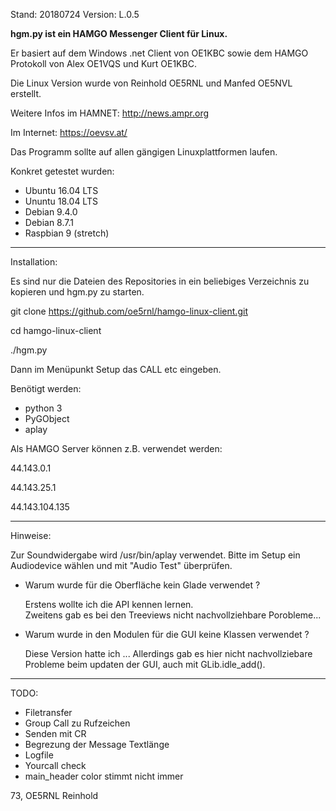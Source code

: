 Stand:   20180724
Version: L.0.5


**hgm.py ist ein HAMGO Messenger Client für Linux.**

Er basiert auf dem Windows .net Client von OE1KBC
sowie dem HAMGO Protokoll von Alex OE1VQS und Kurt OE1KBC.

Die Linux Version wurde von 
Reinhold OE5RNL und Manfed OE5NVL erstellt.


Weitere Infos im HAMNET: http://news.ampr.org

Im Internet: https://oevsv.at/

Das Programm sollte auf allen gängigen Linuxplattformen laufen.

Konkret getestet wurden: 

* Ubuntu   16.04 LTS
* Ununtu   18.04 LTS
* Debian   9.4.0 
* Debian   8.7.1  
* Raspbian 9 (stretch)


-----------------------------------------------------------------
Installation:

Es sind nur die Dateien des Repositories in ein beliebiges 
Verzeichnis zu kopieren und hgm.py zu starten.

git clone https://github.com/oe5rnl/hamgo-linux-client.git

cd hamgo-linux-client

./hgm.py

Dann im Menüpunkt Setup das CALL etc eingeben.

Benötigt werden:
* python 3
* PyGObject
* aplay

Als HAMGO Server können z.B. verwendet werden:

44.143.0.1 

44.143.25.1

44.143.104.135


-----------------------------------------------------------------
Hinweise:

Zur Soundwidergabe wird /usr/bin/aplay verwendet.
Bitte im Setup ein Audiodevice wählen und mit "Audio Test"
überprüfen. 


* Warum wurde für die Oberfläche kein Glade verwendet ?

  Erstens wollte ich die API kennen lernen.  
  Zweitens gab es bei den Treeviews nicht nachvollziehbare Porobleme...

* Warum wurde in den Modulen für die GUI keine Klassen verwendet ?

  Diese Version hatte ich ...
  Allerdings gab es hier nicht nachvollziebare Probleme beim updaten 
  der GUI, auch mit GLib.idle_add().

------------------------------------------------------------------
TODO:

* Filetransfer
* Group Call zu Rufzeichen
* Senden mit CR
* Begrezung der Message Textlänge 
* Logfile
* Yourcall check
* main_header color stimmt nicht immer


73, OE5RNL Reinhold

